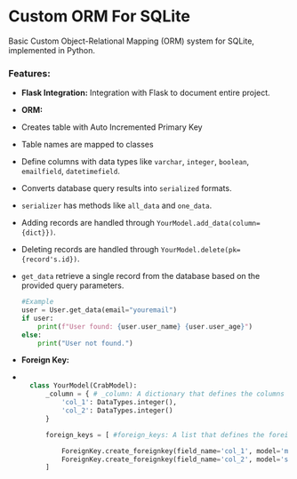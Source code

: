 # Custom ORM For SQLite

Basic Custom Object-Relational Mapping (ORM) system for SQLite, implemented in Python.


### Features:
- **Flask Integration:** Integration with Flask to document entire project.

- **ORM:**
- Creates table with Auto Incremented Primary Key
- Table names are mapped to classes
- Define columns with data types like `varchar`, `integer`, `boolean`, `emailfield`, `datetimefield`.
- Converts database query results into `serialized` formats.
- `serializer` has methods like `all_data` and `one_data`.
- Adding records are handled through `YourModel.add_data(column={dict}})`.
- Deleting records are handled through `YourModel.delete(pk={record's.id})`.
- `get_data`  retrieve a single record from the database based on the provided query parameters.
    ```python
    #Example
    user = User.get_data(email="youremail")
    if user:
        print(f"User found: {user.user_name} {user.user_age}")
    else:
        print("User not found.")

    ```
- **Foreign Key:**

- ```python

    class YourModel(CrabModel):
        _column = { # _column: A dictionary that defines the columns of the table or model.
            'col_1': DataTypes.integer(),
            'col_2': DataTypes.integer()
        }

        foreign_keys = [ #foreign_keys: A list that defines the foreign key constraints for table.

            ForeignKey.create_foreignkey(field_name='col_1', model='model_name'),
            ForeignKey.create_foreignkey(field_name='col_2', model='second_model')
        ]

    ```